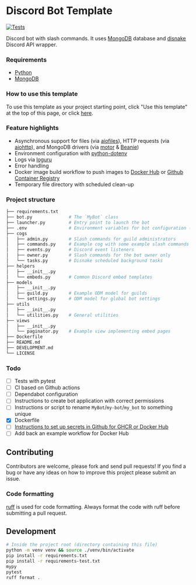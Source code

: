 # Discord Bot Template

[![Tests](https://github.com/notchum/discord-bot-template/actions/workflows/test.yml/badge.svg?branch=master)](https://github.com/notchum/discord-bot-template/actions/workflows/test.yml)

Discord bot with slash commands. It uses [MongoDB](https://docs.mongodb.com/) database and [disnake](https://github.com/DisnakeDev/disnake) Discord API wrapper.

### Requirements

- [Python](https://www.python.org/downloads/)
- [MongoDB](https://docs.mongodb.com/manual/installation/)

### How to use this template

To use this template as your project starting point, click "Use this template" at the top of this page, or click [here](https://github.com/notchum/discord-bot-template/generate).

### Feature highlights

* Asynchronous support for files (via [aiofiles](https://github.com/Tinche/aiofiles)), 
  HTTP requests (via [aiohttp](https://github.com/aio-libs/aiohttp)), 
  and MongoDB drivers (via [motor](https://github.com/mongodb/motor) & [Beanie](https://github.com/roman-right/beanie))
* Environment configuration with [python-dotenv](https://github.com/theskumar/python-dotenv)
* Logs via [loguru](https://github.com/delgan/loguru)
* Error handling
* Docker image build workflow to push images to [Docker Hub](https://hub.docker.com/) or [Github Container Registry](https://docs.github.com/en/packages/working-with-a-github-packages-registry/working-with-the-container-registry)
* Temporary file directory with scheduled clean-up

### Project structure

```bash
├── requirements.txt
├── bot.py              # The `MyBot` class
├── launcher.py         # Entry point to launch the bot
├── .env                # Environment variables for bot configuration (renamed from .env.template)
├── cogs
│   ├── admin.py        # Slash commands for guild administrators
│   ├── commands.py     # Example cog with some example slash commands
│   ├── events.py       # Discord event listeners
│   ├── owner.py        # Slash commands for the bot owner only
│   └── tasks.py        # Disnake scheduled background tasks
├── helpers
│   ├── __init__.py
│   └── embeds.py       # Common Discord embed templates
├── models
│   ├── __init__.py
│   ├── guild.py        # Example ODM model for guilds
│   └── settings.py     # ODM model for global bot settings
├── utils
│   ├── __init__.py
│   └── utilities.py    # General utilities
├── views
│   ├── __init__.py
│   └── paginator.py    # Example view implementing embed pages
├── Dockerfile
├── README.md
├── DEVELOPMENT.md
└── LICENSE
```

### Todo

- [ ] Tests with pytest
- [ ] CI based on Github actions
- [ ] Dependabot configuration
- [ ] Instructions to create bot application with correct permissions
- [ ] Instructions or script to rename `MyBot`/`my-bot`/`my_bot` to something unique
- [x] Dockerfile
- [ ] [Instructions to set up secrets in Github for GHCR or Docker Hub](https://docs.github.com/en/packages/working-with-a-github-packages-registry/working-with-the-container-registry)
- [ ] Add back an example workflow for Docker Hub

## Contributing

Contributors are welcome, please fork and send pull requests! If you find a bug
or have any ideas on how to improve this project please submit an issue.

### Code formatting

[ruff](https://github.com/astral-sh/ruff) is used for code formatting. Always format the code with ruff before submitting a pull request.

## Development

``` sh
# Inside the project root (directory containing this file)
python -m venv venv && source ./venv/bin/activate
pip install -r requirements.txt
pip install -r requirements-test.txt
mypy
pytest
ruff format .
```
